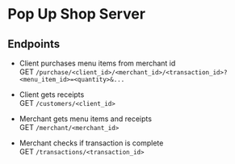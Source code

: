 # Pop Up Shop Server

## Endpoints
- Client purchases menu items from merchant id  
GET `/purchase/<client_id>/<merchant_id>/<transaction_id>?<menu_item_id>=<quantity>&...`

- Client gets receipts  
GET `/customers/<client_id>`

- Merchant gets menu items and receipts  
GET `/merchant/<merchant_id>`

- Merchant checks if transaction is complete  
GET `/transactions/<transaction_id>`
